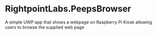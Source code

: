 # RightpointLabs.PeepsBrowser
A simple UWP app that shows a webpage on Raspberry Pi Kiosk allowing users to browse the supplied web page
